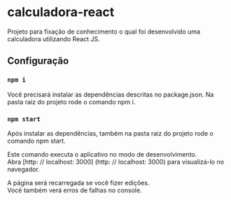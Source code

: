# calculadora-react
Projeto para fixação de conhecimento o qual foi desenvolvido uma calculadora utilizando React JS.

## Configuração

### `npm i`

Você precisará instalar as dependências descritas no package.json. Na pasta raiz do projeto rode o comando npm i.

### `npm start`

Após instalar as dependências, também na pasta raiz do projeto rode o comando npm start.

Este comando executa o aplicativo no modo de desenvolvimento. <br />
Abra [http: // localhost: 3000] (http: // localhost: 3000) para visualizá-lo no navegador.

A página será recarregada se você fizer edições. <br />
Você também verá erros de falhas no console.